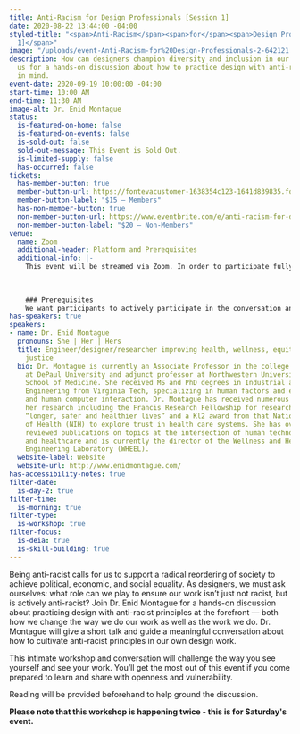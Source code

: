 ```yaml
---
title: Anti-Racism for Design Professionals [Session 1]
date: 2020-08-22 13:44:00 -04:00
styled-title: "<span>Anti-Racism</span><span>for</span><span>Design Professionals</span><span>[Session
  1]</span>"
image: "/uploads/event-Anti-Racism-for%20Design-Professionals-2-642121.png"
description: How can designers champion diversity and inclusion in our work? Join
  us for a hands-on discussion about how to practice design with anti-racist principles
  in mind.
event-date: 2020-09-19 10:00:00 -04:00
start-time: 10:00 AM
end-time: 11:30 AM
image-alt: Dr. Enid Montague
status:
  is-featured-on-home: false
  is-featured-on-events: false
  is-sold-out: false
  sold-out-message: This Event is Sold Out.
  is-limited-supply: false
  has-occurred: false
tickets:
  has-member-button: true
  member-button-url: https://fontevacustomer-1638354c123-1641d839835.force.com/services/oauth2/authorize?client_id=3MVG9nthuDc9owbcOq7_07W.HriOQQPWTbMkrpOla.ajDQlTHf4_uby_mhwylcX.mJBU2O2SppTiZMS0J_HJd&response_type=code&redirect_uri=https://ikit.aiga.org/ikit_national_util/ikit-national-util-sso-redirect/&state=https%3A%2F%2Fdc.aiga.org%2Fevent%2Fanti-racism-for-design-professionals-session-1%2F%3Fredirect_source%3Deventbrite_register
  member-button-label: "$15 — Members"
  has-non-member-button: true
  non-member-button-url: https://www.eventbrite.com/e/anti-racism-for-design-professionals-session-1-tickets-117846186115
  non-member-button-label: "$20 — Non-Members"
venue:
  name: Zoom
  additional-header: Platform and Prerequisites
  additional-info: |-
    This event will be streamed via Zoom. In order to participate fully, attendees should plan to join on the Zoom app via their computer, tablet, or mobile device with enough bandwidth to support viewing video. In order to ensure only those who have registered for the event are able to attend — and to create space for intimate conversations — only those whose display name fully matches the name on our registration list will be admitted from the waiting room. You can find more about joining our virtual events, including how to connect, directions to troubleshoot, and information about our refund policy in our [FAQ](/faqs/).
    
    
    
    ### Prerequisites
    We want participants to actively participate in the conversation and come in wanting to think, reflect, and share. Please be sure to read the shared pre-reading. While not required, we strongly encourage participants to attend with their video “on” in order to create a more intimate space for conversation.
has-speakers: true
speakers:
- name: Dr. Enid Montague
  pronouns: She | Her | Hers
  title: Engineer/designer/researcher improving health, wellness, equity and social
    justice
  bio: Dr. Montague is currently an Associate Professor in the college of computing
    at DePaul University and adjunct professor at Northwestern University’s Feinberg
    School of Medicine. She received MS and PhD degrees in Industrial and Systems
    Engineering from Virginia Tech, specializing in human factors and ergonomics engineering
    and human computer interaction. Dr. Montague has received numerous awards for
    her research including the Francis Research Fellowship for research that emphasizes
    “longer, safer and healthier lives” and a Kl2 award from that National Institutes
    of Health (NIH) to explore trust in health care systems. She has over 100 peer
    reviewed publications on topics at the intersection of human technology interaction
    and healthcare and is currently the director of the Wellness and Health Enhancement
    Engineering Laboratory (WHEEL).
  website-label: Website
  website-url: http://www.enidmontague.com/
has-accessibility-notes: true
filter-date:
  is-day-2: true
filter-time:
  is-morning: true
filter-type:
  is-workshop: true
filter-focus:
  is-deia: true
  is-skill-building: true
---
```


Being anti-racist calls for us to support a radical reordering of society to achieve political, economic, and social equality. As designers, we must ask ourselves: what role can we play to ensure our work isn’t just not racist, but is actively anti-racist? Join Dr. Enid Montague for a hands-on discussion about practicing design with anti-racist principles at the forefront — both how we change the way we do our work as well as the work we do. Dr. Montague will give a short talk and guide a meaningful conversation about how to cultivate anti-racist principles in our own design work. 

This intimate workshop and conversation will challenge the way you see yourself and see your work. You’ll get the most out of this event if you come prepared to learn and share with openness and vulnerability.

Reading will be provided beforehand to help ground the discussion.

**Please note that this workshop is happening twice - this is for Saturday's event.**
